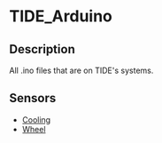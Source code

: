 # TIDE_Arduino

## Description
All .ino files that are on TIDE's systems. 

## Sensors
- [Cooling](https://github.com/msharash/TIDE_Arduino/blob/main/mux.ino)
- [Wheel](https://github.com/msharash/TIDE_Arduino/blob/main/wheel.ino)
